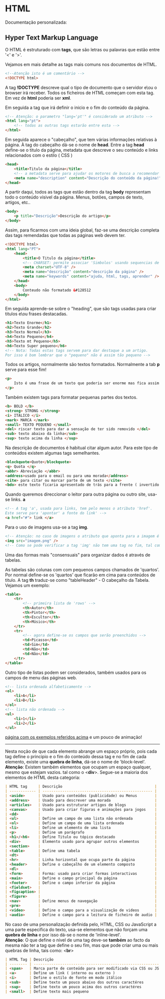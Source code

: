# HTML

Documentação personalizada:

## Hyper Text Markup Language

O HTML é estruturado com <b>tags</b>, que são letras ou palavras que estão entre '<' e '>'.

Vejamos em mais detalhe as tags mais comuns nos documentos de HTML.

```html
<!--Atenção isto é um comentário -->
<!DOCTYPE html>
```

A tag <b>!DOCTYPE</b> descreve qual o tipo de documento que o servidor e\ou o browser irá receber.
Todos os ficheiros de HTML começam com esta tag. Em vez de <b>html</b> poderia ser <b>xml</b>.

Em seguida a tag que irá definir o inicio e o fim do conteúdo da página.

```html
<!-- Atenção: o parametro "lang='pt'" é considerado um atributo -->
<html lang="pt">
	<!-- todas as outras tags estarão entre esta -->
</html>
```

Em seguida aparece o "cabeçalho", que tem várias informações relativas à página.
À tag do cabeçalho dá-se o nome de <b>head</b>.
Entre a tag <b> head</b> define-se o titulo da página, metadata que descreve o seu conteúdo e links relacionados com o estilo ( CSS )

```html
<head>
	<title>Titulo da página</title>
	<!-- a metadata serve para ajudar os motores de busca a recomendar conteúdos -->
	<meta name="description" content="Descrição do conteúdo da página!" />
</head>
```

A partir daqui, todos as tags que estão dentro da tag <b>body</b> representam todo o conteúdo visivel da página.
Menus, botões, campos de texto, artigos, etc..

```html
<body>
	<p title="Descrição">Descrição do artigo</p>
</body>
```

Assim, para ficarmos com uma ideia global, faz-se uma descrição completa das tags remendadas que todas as páginas web devem ter.

```html
<!DOCTYPE html>
<html lang="PT">
	<head>
		<title>O Titulo da página</title>
		<!-- CHARSET: permite associar 'Simbolos' usando sequencias de caractéres &reg -->
		<meta charset="UTF-8" />
		<meta name="descrição" content="descrição da página" />
		<meta name="keywords" content="ajuda, html, tags, aprender" />
	</head>
	<body>
		Conteudo não formatado &#128512
	</body>
</html>
```

Em seguida aprende-se sobre o "heading", que são tags usadas para criar titulos e\ou frases destacadas.

```html
<h1>Texto Enorme</h1>
<h2>Texto Grande</h2>
<h3>Texto Normal</h3>
<h4>Texto Pequeno</h4>
<h5>Texto mt Pequeno</h5>
<h6>Texto Super pequeno</h6>
<!-- Nota: Todas estas tags servem para dar destaque a um artigo. 
Por isso é bom lembrar que o "pequeno" não é assim tão pequeno -->
```

Todos os artigos, normalmente são textos formatados. Normalmente a tab <b>p</b> serve para esse fim!

```html
<p>
	Isto é uma frase de um texto que poderia ser enorme mas fica assim curtinho!
</p>
```

Também existem tags para formatar pequenas partes dos textos.

```html
<b> BOLD </b>
<strong> STRONG </strong>
<i> ITALICO </i>
<mark> MARCA </mark>
<small> TEXTO PEQUENO </small>
<del> riscar texto para dar a sensação de ter sido removido </del>
<sub> texto abaixo da linha</sub>
<sup> texto acima da linha </sup>
```

Na descrição de documentos é habitual citar algum autor. Para este tipo de conteúdos existem algumas tags semelhantes.

```html
<blockquote>Quote</blockquote>
<q> Quota </q>
<abbr> Abreviação </abbr>
<address>usado para o email ou para uma morada</address>
<cite> para citar ou marcar parte de um texto </cite>
<bdo> este texto ficaria apresentado de trás para a frente ( invertido ) </bdo>
```

Quando queremos direccionar o leitor para outra página ou outro site, usa-se links. <b>a</b>

```html
<!-- A tag 'a', usada para links, tem pelo menos o atributo 'href'.
Este serve para 'apontar' a fonte do link' -->
<a href="#"> link </a>
```

Para o uso de imagens usa-se a tag <b>img</b>.

```html
<!-- Atençáo: no caso de imagens o atributo que aponta para a imagem é o 'src' - source -->
<img src="imagem.png" />
<!-- Como se pode verificar a tag 'img' não tem uma tag no fim, tal como a maioria das restantes tags! -->
```

Uma das formas mais "consensuais" para organizar dados é através de tabelas.

As tabelas são colunas com com pequenos campos chamados de 'quartos'.
Por normal define-se os 'quartos' que ficarão em cima para conteúdos de titulo.
A tag <b>th</b> traduz-se como "tableHeader" - O cabeçalho da Tabela.
Vejamos um exemplo:

```html
<table>
	<tr>
		<!-- primeira lista de 'rows' -->
		<th>Autor</th>
		<th>Pintor</th>
		<th>Escultor</th>
		<th>Músico</th>
	</tr>
	<tr>
		<!-- agora define-se os campos que serão preenchidos -->
		<td>Picasso</td>
		<td>Sim</td>
		<td>Não</td>
		<td>Não</td>
	</tr>
</table>
```

Outro tipo de listas podem ser considerados, também usados para os campos de menu das páginas web.

```html
<!-- lista ordenada alfabeticamente -->
<ol>
	<li>A</li>
	<li>B</li>
</ol>
<!-- lista não ordenada -->
<ul>
	<li>1</li>
	<li>2</li>
</ul>
```

[página com os exemplos referidos acima](./exemplos/html-exemplo-formatar-text.html) e um pouco de animação!

<hr>

Nesta noção de que cada elemento abrange um espaço próprio, pois cada tag define o principio e o fim do conteúdo dessa
tag e no fim de cada elemento, existe uma <b>quebra de linha</b>, dá-se o nome de 'block-level'.
<br><b>Atenção</b>: Existem também elementos que ocupam um espaço qualquer, mesmo que estejam vazios. tal como o <<b>div</b>>.
Segue-se a maioria dos elementos de HTML desta categoria:

```markdown
| HTML tag     | Descrição                                          |
| ------------ | -------------------------------------------------- |
| <aside>      | Usado para conteúdos (publicidade) ou Menus        |
| <address>    | Usado para descrever uma morada                    |
| <articles>   | Usado para estruturar artigos de blogs             |
| <canvas>     | Usado para criar figuras e animações para jogos    |
| <dd>         |                                                    |
| <ul>         | Define um campo de uma lista não ordenada          |
| <ol>         | Define um campo de uma lista ordenada              |
| <li>         | Define um elemento de uma lista                    |
| <p>          | Define um parágrafo                                |
| <h1>/<h6>    | Define Titulo ou tópico destacado                  |
| <div>        | Elemento usado para agrupar outros elementos       |
| <section>    |                                                    |
| <table>      | Define uma tabela                                  |
| <dt>         |                                                    |
| <hr>         | Linha horizontal que ocupa parte da página         |
| <header>     | Define o cabeçalho de um elemento composto         |
| <dl>         |                                                    |
| <form>       | Forma: usado para criar formas interactivas        |
| <main>       | Define o campo principal da página                 |
| <footer>     | Define o campo inferior da página                  |
| <fieldset>   |                                                    |
| <figcaption> |                                                    |
| <figure>     |                                                    |
| <nav>        | Define menus de navegação                          |
| <pre>        |                                                    |
| <video>      | Define o campo para a visualização de videos       |
| <audio>      | Define o campo para a leitura de ficheiro de audio |
```

No caso de uma personalização definida pelo, HTML, CSS ou JavaScript a uma parte especifica do texto,
usa-se elementos que não forçam uma <b> quebra de linha</b> e por isso dá-se o nome de 'inline-level'.
<br><b>Atenção</b>: O que define o nível de uma tag deve-se <b>também</b> ao facto da mesma não ter a tag que define o seu fim,
mas que pode criar uma ou mais quebras de linha, tais como: <<b>br</b>>

```markdown
| HTML Tag | Descrição                                                 |
| -------- | --------------------------------------------------------- |
| <span>   | Marca parte de conteúdo para ser modificado via CSS ou JS |
| <a>      | Define um link ( interno ou externo )                     |
| <i>      | Define o estilo de fonte em modo itálico                  |
| <sub>    | Define texto um pouco abaixo dos outros caractéres        |
| <sup>    | Define texto um pouco acima dos outros caractéres         |
| <small>  | Define texto mais pequeno                                 |
```
